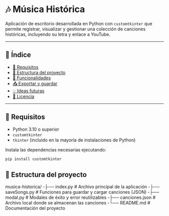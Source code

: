 # 🎶 Música Histórica

Aplicación de escritorio desarrollada en Python con `customtkinter` que permite registrar, visualizar y gestionar una colección de canciones históricas, incluyendo su letra y enlace a YouTube.

---

## 📂 Índice

- [🔧 Requisitos](#-requisitos)
- [🧩 Estructura del proyecto](#-estructura-del-proyecto)
- [📌 Funcionalidades](#-funcionalidades)
- [📤 Exportar y guardar](#-exportar-y-guardar)
- [💡 Ideas futuras](#-ideas-futuras)
- [📄 Licencia](#-licencia)

---

## 🔧 Requisitos

- Python 3.10 o superior
- `customtkinter`
- `tkinter` (incluido en la mayoría de instalaciones de Python)

Instala las dependencias necesarias ejecutando:

```bash
pip install customtkinter
```

## 🧩 Estructura del proyecto
musica-historica/
-├── index.py                # Archivo principal de la aplicación
-├── saveSongs.py            # Funciones para guardar y cargar canciones (JSON)
-├── modal.py                # Modales de éxito y error reutilizables
-├── canciones.json          # Archivo local donde se almacenan las canciones
-└── README.md               # Documentación del proyecto

